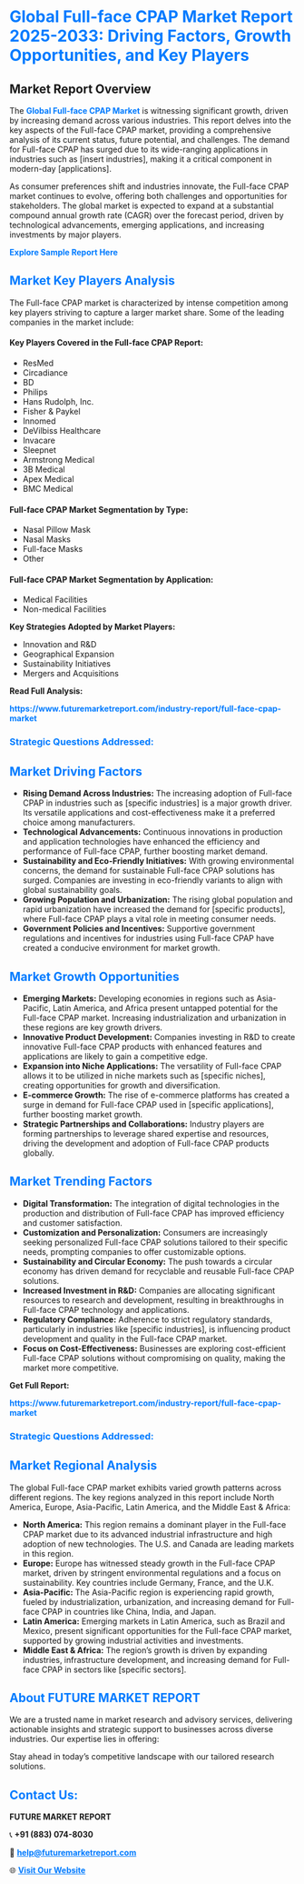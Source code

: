 <h1 style="color: #007BFF;">Global Full-face CPAP Market Report 2025-2033: Driving Factors, Growth Opportunities, and Key Players</h1>

<section id="overview">
<h2>Market Report Overview</h2>
<p>The <a href="https://www.futuremarketreport.com/industry-report/full-face-cpap-market" style="color: #007BFF; text-decoration: none;"><strong>Global Full-face CPAP Market</strong></a> is witnessing significant growth, driven by increasing demand across various industries. This report delves into the key aspects of the Full-face CPAP market, providing a comprehensive analysis of its current status, future potential, and challenges. The demand for Full-face CPAP has surged due to its wide-ranging applications in industries such as [insert industries], making it a critical component in modern-day [applications].</p>
<p>As consumer preferences shift and industries innovate, the Full-face CPAP market continues to evolve, offering both challenges and opportunities for stakeholders. The global market is expected to expand at a substantial compound annual growth rate (CAGR) over the forecast period, driven by technological advancements, emerging applications, and increasing investments by major players.</p>
</section>

<section id="overview">
<p><a href="https://www.futuremarketreport.com/request-sample/reportId=80293" style="color: #007BFF; text-decoration: none;"><strong>Explore Sample Report Here</strong></a></p>
</section>

<section id="key-players">
<h2 style="color: #007BFF;">Market Key Players Analysis</h2>
<p>The Full-face CPAP market is characterized by intense competition among key players striving to capture a larger market share. Some of the leading companies in the market include:</p>
<h4>Key Players Covered in the Full-face CPAP Report:</h4>
<ul><li>ResMed</li><li>Circadiance</li><li>BD</li><li>Philips</li><li>Hans Rudolph, Inc.</li><li>Fisher &amp; Paykel</li><li>Innomed</li><li>DeVilbiss Healthcare</li><li>Invacare</li><li>Sleepnet</li><li>Armstrong Medical</li><li>3B Medical</li><li>Apex Medical</li><li>BMC Medical</li></ul>
<h4>Full-face CPAP Market Segmentation by Type:</h4>
<ul><li>Nasal Pillow Mask</li><li>Nasal Masks</li><li>Full-face Masks</li><li>Other</li></ul>

<h4>Full-face CPAP Market Segmentation by Application:</h4>
<ul><li>Medical Facilities</li><li>Non-medical Facilities</li></ul>
<p><strong>Key Strategies Adopted by Market Players:</strong></p>
<ul>
<li>Innovation and R&D</li>
<li>Geographical Expansion</li>
<li>Sustainability Initiatives</li>
<li>Mergers and Acquisitions</li>
</ul>
</section>

<section>
<p><strong>Read Full Analysis: </strong></p><a href="https://www.futuremarketreport.com/industry-report/full-face-cpap-market" style="color: #007BFF; text-decoration: none;"><strong>https://www.futuremarketreport.com/industry-report/full-face-cpap-market</strong></a>
<h3 style="color: #007BFF;">Strategic Questions Addressed:</h3>
</section>

<section id="driving-factors">
<h2 style="color: #007BFF;">Market Driving Factors</h2>
<ul>
<li><strong>Rising Demand Across Industries:</strong> The increasing adoption of Full-face CPAP in industries such as [specific industries] is a major growth driver. Its versatile applications and cost-effectiveness make it a preferred choice among manufacturers.</li>
<li><strong>Technological Advancements:</strong> Continuous innovations in production and application technologies have enhanced the efficiency and performance of Full-face CPAP, further boosting market demand.</li>
<li><strong>Sustainability and Eco-Friendly Initiatives:</strong> With growing environmental concerns, the demand for sustainable Full-face CPAP solutions has surged. Companies are investing in eco-friendly variants to align with global sustainability goals.</li>
<li><strong>Growing Population and Urbanization:</strong> The rising global population and rapid urbanization have increased the demand for [specific products], where Full-face CPAP plays a vital role in meeting consumer needs.</li>
<li><strong>Government Policies and Incentives:</strong> Supportive government regulations and incentives for industries using Full-face CPAP have created a conducive environment for market growth.</li>
</ul>
</section>

<section id="growth-opportunities">
<h2 style="color: #007BFF;">Market Growth Opportunities</h2>
<ul>
<li><strong>Emerging Markets:</strong> Developing economies in regions such as Asia-Pacific, Latin America, and Africa present untapped potential for the Full-face CPAP market. Increasing industrialization and urbanization in these regions are key growth drivers.</li>
<li><strong>Innovative Product Development:</strong> Companies investing in R&D to create innovative Full-face CPAP products with enhanced features and applications are likely to gain a competitive edge.</li>
<li><strong>Expansion into Niche Applications:</strong> The versatility of Full-face CPAP allows it to be utilized in niche markets such as [specific niches], creating opportunities for growth and diversification.</li>
<li><strong>E-commerce Growth:</strong> The rise of e-commerce platforms has created a surge in demand for Full-face CPAP used in [specific applications], further boosting market growth.</li>
<li><strong>Strategic Partnerships and Collaborations:</strong> Industry players are forming partnerships to leverage shared expertise and resources, driving the development and adoption of Full-face CPAP products globally.</li>
</ul>
</section>

<section id="trending-factors">
<h2 style="color: #007BFF;">Market Trending Factors</h2>
<ul>
<li><strong>Digital Transformation:</strong> The integration of digital technologies in the production and distribution of Full-face CPAP has improved efficiency and customer satisfaction.</li>
<li><strong>Customization and Personalization:</strong> Consumers are increasingly seeking personalized Full-face CPAP solutions tailored to their specific needs, prompting companies to offer customizable options.</li>
<li><strong>Sustainability and Circular Economy:</strong> The push towards a circular economy has driven demand for recyclable and reusable Full-face CPAP solutions.</li>
<li><strong>Increased Investment in R&D:</strong> Companies are allocating significant resources to research and development, resulting in breakthroughs in Full-face CPAP technology and applications.</li>
<li><strong>Regulatory Compliance:</strong> Adherence to strict regulatory standards, particularly in industries like [specific industries], is influencing product development and quality in the Full-face CPAP market.</li>
<li><strong>Focus on Cost-Effectiveness:</strong> Businesses are exploring cost-efficient Full-face CPAP solutions without compromising on quality, making the market more competitive.</li>
</ul>
</section>

<section>
<p><strong>Get Full Report: </strong></p><a href="https://www.futuremarketreport.com/industry-report/full-face-cpap-market" style="color: #007BFF; text-decoration: none;"><strong>https://www.futuremarketreport.com/industry-report/full-face-cpap-market</strong></a>
<h3 style="color: #007BFF;">Strategic Questions Addressed:</h3>
</section>


<section id="regional-analysis">
<h2 style="color: #007BFF;">Market Regional Analysis</h2>
<p>The global Full-face CPAP market exhibits varied growth patterns across different regions. The key regions analyzed in this report include North America, Europe, Asia-Pacific, Latin America, and the Middle East & Africa:</p>
<ul>
<li><strong>North America:</strong> This region remains a dominant player in the Full-face CPAP market due to its advanced industrial infrastructure and high adoption of new technologies. The U.S. and Canada are leading markets in this region.</li>
<li><strong>Europe:</strong> Europe has witnessed steady growth in the Full-face CPAP market, driven by stringent environmental regulations and a focus on sustainability. Key countries include Germany, France, and the U.K.</li>
<li><strong>Asia-Pacific:</strong> The Asia-Pacific region is experiencing rapid growth, fueled by industrialization, urbanization, and increasing demand for Full-face CPAP in countries like China, India, and Japan.</li>
<li><strong>Latin America:</strong> Emerging markets in Latin America, such as Brazil and Mexico, present significant opportunities for the Full-face CPAP market, supported by growing industrial activities and investments.</li>
<li><strong>Middle East & Africa:</strong> The region’s growth is driven by expanding industries, infrastructure development, and increasing demand for Full-face CPAP in sectors like [specific sectors].</li>
</ul>
</section>

<footer>
<h2 style="color: #007BFF;">About FUTURE MARKET REPORT</h2>
<p>We are a trusted name in market research and advisory services, delivering actionable insights and strategic support to businesses across diverse industries. Our expertise lies in offering:</p>

<p>Stay ahead in today’s competitive landscape with our tailored research solutions.</p>

<h2 style="color: #007BFF;">Contact Us:</h2>
<p><strong>FUTURE MARKET REPORT</strong></p>
<p>📞 <strong>+91 (883) 074-8030</strong></p>
<p>📧 <strong><a href="mailto:help@futuremarketreport.com" style="color: #007BFF;">help@futuremarketreport.com</a></strong></p>
<p>🌐 <strong><a href="https://www.futuremarketreport.com/" style="color: #007BFF;">Visit Our Website</a></strong></p>
</footer>